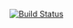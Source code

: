[![Build Status](https://travis-ci.org/Iso4datel/lab05.svg?branch=master)](https://travis-ci.org/Iso4datel/lab05)
